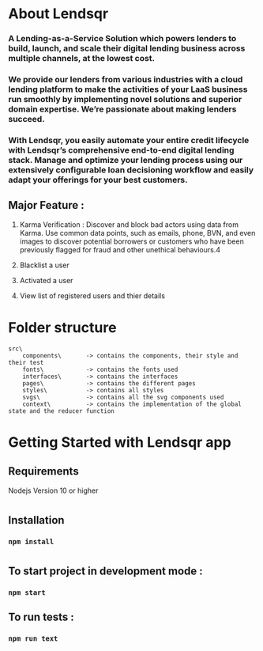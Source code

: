 # About Lendsqr

### A Lending-as-a-Service Solution which powers lenders to build, launch, and scale their digital lending business across multiple channels, at the lowest cost.

### We provide our lenders from various industries with a cloud lending platform to make the activities of your LaaS business run smoothly by implementing novel solutions and superior domain expertise. We’re passionate about making lenders succeed.

### With Lendsqr, you easily automate your entire credit lifecycle with Lendsqr’s comprehensive end-to-end digital lending stack. Manage and optimize your lending process using our extensively configurable loan decisioning workflow and easily adapt your offerings for your best customers.

## Major Feature :

1. Karma Verification : Discover and block bad actors using data from Karma. Use common data points, such as emails, phone, BVN, and even images to discover potential borrowers or customers who have been previously flagged for fraud and other unethical behaviours.4

2. Blacklist a user

3. Activated a user

4. View list of registered users and thier details

# Folder structure

    src\
        components\       -> contains the components, their style and their test
        fonts\            -> contains the fonts used
        interfaces\       -> contains the interfaces
        pages\            -> contains the different pages
        styles\           -> contains all styles
        svgs\             -> contains all the svg components used
        context\          -> contains the implementation of the global state and the reducer function

# Getting Started with Lendsqr app

## Requirements

Nodejs Version 10 or higher

#

## Installation

### `npm install`

#

## To start project in development mode :

### `npm start`

## To run tests :

### `npm run text`
